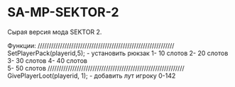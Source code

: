 # SA-MP-SEKTOR-2
Сырая версия мода SEKTOR 2.

Функции:
/////////////////////////////////////////////////////////////
SetPlayerPack(playerid,5); - установить рюкзак
1- 10 слотов
2- 20 слотов
3- 30 слотов
4- 40 слотов		
5- 50 слотов
/////////////////////////////////////////////////////////////
GivePlayerLoot(playerid, 1); - добавить лут игроку
0-142
